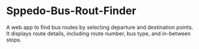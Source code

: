 # Sppedo-Bus-Rout-Finder
 A web app to find bus routes by selecting departure and destination points. It displays route details, including route number, bus type, and in-between stops.
